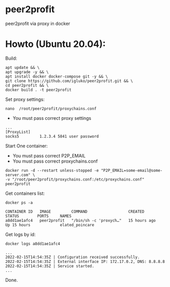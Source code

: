 # peer2profit
peer2profit via proxy in docker

# Howto (Ubuntu 20.04):

Build:
```
apt update && \
apt upgrade -y && \
apt install docker docker-compose git -y && \
git clone https://github.com/igluko/peer2profit.git && \
cd peer2profit && \
docker build . -t peer2profit
```

Set proxy settings:
```
nano  /root/peer2profit/proxychains.conf
```
- You must pass correct proxy settings
```
...
[ProxyList]
socks5         1.2.3.4 5841 user password
```

Start One container:
- You must pass correct P2P_EMAIL
- You must pass correct proxychains.conf
```
docker run -d --restart unless-stopped -e "P2P_EMAIL=some-email@some-server.com" \
-v "/root/peer2profit/proxychains.conf:/etc/proxychains.conf" peer2profit
```

Get containers list:
```
docker ps -a
```
```
CONTAINER ID   IMAGE         COMMAND                  CREATED        STATUS        PORTS     NAMES
a8dd1ae1afc4   peer2profit   "/bin/sh -c 'proxych…"   15 hours ago   Up 15 hours             elated_poincare
```

Get logs by id:
```
docker logs a8dd1ae1afc4
```
```
...
2022-02-15T14:54:35Z | Configuration received successfully.
2022-02-15T14:54:35Z | External interface IP: 172.17.0.2, DNS: 8.8.8.8
2022-02-15T14:54:35Z | Service started.
...
```
Done.

